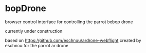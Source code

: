 # bopDrone
browser control interface for controlling the parrot bebop drone

currently under construction

based on https://github.com/eschnou/ardrone-webflight created by eschnou for the parrot ar drone
